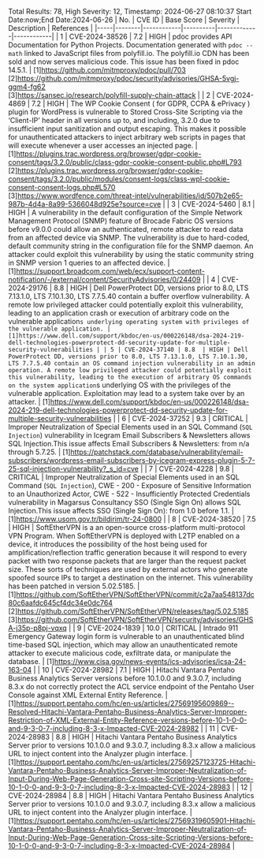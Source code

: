 Total Results: 78, High Severity: 12, Timestamp: 2024-06-27 08:10:37
Start Date:now;End Date:2024-06-26
| No. | CVE ID | Base Score | Severity | Description | References |
|-----|--------|------------|----------|-------------|------------|
| 1 | CVE-2024-38526 | 7.2  | HIGH | pdoc provides API Documentation for Python Projects. Documentation generated with `pdoc --math` linked to JavaScript files from polyfill.io. The polyfill.io CDN has been sold and now serves malicious code. This issue has been fixed in pdoc 14.5.1. | [1]https://github.com/mitmproxy/pdoc/pull/703<br>[2]https://github.com/mitmproxy/pdoc/security/advisories/GHSA-5vgj-ggm4-fg62<br>[3]https://sansec.io/research/polyfill-supply-chain-attack |
| 2 | CVE-2024-4869 | 7.2  | HIGH | The WP Cookie Consent ( for GDPR, CCPA & ePrivacy ) plugin for WordPress is vulnerable to Stored Cross-Site Scripting via the ‘Client-IP’ header in all versions up to, and including, 3.2.0 due to insufficient input sanitization and output escaping. This makes it possible for unauthenticated attackers to inject arbitrary web scripts in pages that will execute whenever a user accesses an injected page. | [1]https://plugins.trac.wordpress.org/browser/gdpr-cookie-consent/tags/3.2.0/public/class-gdpr-cookie-consent-public.php#L793<br>[2]https://plugins.trac.wordpress.org/browser/gdpr-cookie-consent/tags/3.2.0/public/modules/consent-logs/class-wpl-cookie-consent-consent-logs.php#L570<br>[3]https://www.wordfence.com/threat-intel/vulnerabilities/id/507b2e65-987b-4d4a-8a99-5366048d925e?source=cve |
| 3 | CVE-2024-5460 | 8.1  | HIGH | A vulnerability in the default configuration of the Simple Network Management Protocol (SNMP) feature of Brocade Fabric OS versions before v9.0.0 could allow an authenticated, remote attacker to read data from an affected device via SNMP. The vulnerability is due to hard-coded, default community string in the configuration file for the SNMP daemon. An attacker could exploit this vulnerability by using the static community string in SNMP version 1 queries to an affected device. | [1]https://support.broadcom.com/web/ecx/support-content-notification/-/external/content/SecurityAdvisories/0/24409 |
| 4 | CVE-2024-29176 | 8.8  | HIGH | Dell PowerProtect DD, versions prior to 8.0, LTS 7.13.1.0, LTS 7.10.1.30, LTS 7.7.5.40 contain a buffer overflow vulnerability. A remote low privileged attacker could potentially exploit this vulnerability, leading to an application crash or execution of arbitrary code on the vulnerable application`s underlying operating system with privileges of the vulnerable application. | [1]https://www.dell.com/support/kbdoc/en-us/000226148/dsa-2024-219-dell-technologies-powerprotect-dd-security-update-for-multiple-security-vulnerabilities |
| 5 | CVE-2024-37140 | 8.8  | HIGH | Dell PowerProtect DD, versions prior to 8.0, LTS 7.13.1.0, LTS 7.10.1.30, LTS 7.7.5.40 contain an OS command injection vulnerability in an admin operation. A remote low privileged attacker could potentially exploit this vulnerability, leading to the execution of arbitrary OS commands on the system application`s underlying OS with the privileges of the vulnerable application. Exploitation may lead to a system take over by an attacker. | [1]https://www.dell.com/support/kbdoc/en-us/000226148/dsa-2024-219-dell-technologies-powerprotect-dd-security-update-for-multiple-security-vulnerabilities |
| 6 | CVE-2024-37252 | 9.3  | CRITICAL | Improper Neutralization of Special Elements used in an SQL Command (`SQL Injection`) vulnerability in Icegram Email Subscribers & Newsletters allows SQL Injection.This issue affects Email Subscribers & Newsletters: from n/a through 5.7.25. | [1]https://patchstack.com/database/vulnerability/email-subscribers/wordpress-email-subscribers-by-icegram-express-plugin-5-7-25-sql-injection-vulnerability?_s_id=cve |
| 7 | CVE-2024-4228 | 9.8  | CRITICAL | Improper Neutralization of Special Elements used in an SQL Command (`SQL Injection`), CWE - 200 - Exposure of Sensitive Information to an Unauthorized Actor, CWE - 522 - Insufficiently Protected Credentials vulnerability in Magarsus Consultancy SSO (Single Sign On) allows SQL Injection.This issue affects SSO (Single Sign On): from 1.0 before 1.1. | [1]https://www.usom.gov.tr/bildirim/tr-24-0800 |
| 8 | CVE-2024-38520 | 7.5  | HIGH | SoftEtherVPN is a an open-source cross-platform multi-protocol VPN Program. When SoftEtherVPN is deployed with L2TP enabled on a device, it introduces the possibility of the host being used for amplification/reflection traffic generation because it will respond to every packet with two response packets that are larger than the request packet size. These sorts of techniques are used by external actors who generate spoofed source IPs to target a destination on the internet. This vulnerability has been patched in version 5.02.5185. | [1]https://github.com/SoftEtherVPN/SoftEtherVPN/commit/c2a7aa548137dc80c6aafdc645cf4dc34e0dc764<br>[2]https://github.com/SoftEtherVPN/SoftEtherVPN/releases/tag/5.02.5185<br>[3]https://github.com/SoftEtherVPN/SoftEtherVPN/security/advisories/GHSA-j35p-p8pj-vqxq |
| 9 | CVE-2024-1839 | 10.0  | CRITICAL | Intrado 911 Emergency Gateway login form is vulnerable to an unauthenticated blind time-based SQL injection, which may allow an unauthenticated remote attacker to execute malicious code, exfiltrate data, or manipulate the database. | [1]https://www.cisa.gov/news-events/ics-advisories/icsa-24-163-04 |
| 10 | CVE-2024-28982 | 7.1  | HIGH | Hitachi Vantara Pentaho Business Analytics Server versions before 10.1.0.0 and 9.3.0.7, including 8.3.x do not correctly protect the ACL service endpoint of the Pentaho User Console against XML External Entity Reference. | [1]https://support.pentaho.com/hc/en-us/articles/27569195609869--Resolved-Hitachi-Vantara-Pentaho-Business-Analytics-Server-Improper-Restriction-of-XML-External-Entity-Reference-versions-before-10-1-0-0-and-9-3-0-7-including-8-3-x-Impacted-CVE-2024-28982 |
| 11 | CVE-2024-28983 | 8.8  | HIGH | Hitachi Vantara Pentaho Business Analytics Server prior to versions 10.1.0.0 and 9.3.0.7, including 8.3.x allow a malicious URL to inject content into the Analyzer plugin interface. | [1]https://support.pentaho.com/hc/en-us/articles/27569257123725-Hitachi-Vantara-Pentaho-Business-Analytics-Server-Improper-Neutralization-of-Input-During-Web-Page-Generation-Cross-site-Scripting-Versions-before-10-1-0-0-and-9-3-0-7-including-8-3-x-Impacted-CVE-2024-28983 |
| 12 | CVE-2024-28984 | 8.8  | HIGH | Hitachi Vantara Pentaho Business Analytics Server prior to versions 10.1.0.0 and 9.3.0.7, including 8.3.x allow a malicious URL to inject content into the Analyzer plugin interface. | [1]https://support.pentaho.com/hc/en-us/articles/27569319605901-Hitachi-Vantara-Pentaho-Business-Analytics-Server-Improper-Neutralization-of-Input-During-Web-Page-Generation-Cross-site-Scripting-Versions-before-10-1-0-0-and-9-3-0-7-including-8-3-x-Impacted-CVE-2024-28984 |
